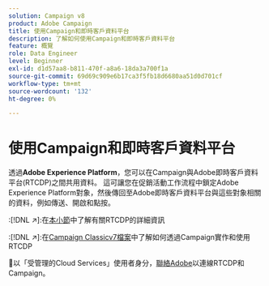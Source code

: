 ```yaml
---
solution: Campaign v8
product: Adobe Campaign
title: 使用Campaign和即時客戶資料平台
description: 了解如何使用Campaign和即時客戶資料平台
feature: 概覽
role: Data Engineer
level: Beginner
exl-id: d1d57aa8-b811-470f-a8a6-18da3a700f1a
source-git-commit: 69d69c909e6b17ca3f5fb18d6680aa51d0d701cf
workflow-type: tm+mt
source-wordcount: '132'
ht-degree: 0%

---
```


# 使用Campaign和即時客戶資料平台

透過&#x200B;**Adobe Experience Platform**，您可以在Campaign與Adobe即時客戶資料平台(RTCDP)之間共用資料。 這可讓您在促銷活動工作流程中鎖定Adobe Experience Platform對象，然後傳回至Adobe即時客戶資料平台與這些對象相關的資料，例如傳送、開啟和點按。

:[!DNL :arrow_upper_right:]:在[本小節](https://experienceleague.adobe.com/docs/experience-platform/rtcdp/overview.html?lang=en)中了解有關RTCDP的詳細資訊

:[!DNL :arrow_upper_right:]:在[Campaign Classicv7檔案](https://experienceleague.adobe.com/docs/campaign-classic/using/integrating-with-adobe-experience-cloud/aep-sources-destinations/get-started-sources-destinations.html?lang=en#integrating-with-adobe-experience-cloud)中了解如何透過Campaign實作和使用RTCDP

:speech_balloon:以「受管理的Cloud Services」使用者身分，[聯絡Adobe](../start/campaign-faq.md#support)以連線RTCDP和Campaign。
